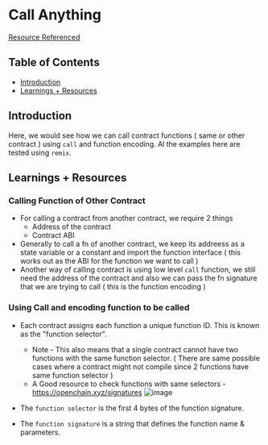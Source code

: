 # Call Anything

[Resource Referenced](https://github.com/Cyfrin/foundry-nft-f23/blob/main/src/sublesson/CallAnything.sol)

## Table of Contents

- [Introduction](#introduction)
- [Learnings + Resources](#learnings--resources)

## Introduction

Here, we would see how we can call contract functions ( same or other contract ) using `call` and function encoding.
Al the examples here are tested using `remix`.

## Learnings + Resources

### Calling Function of Other Contract

- For calling a contract from another contract, we require 2 things
  - Address of the contract
  - Contract ABI
- Generally to call a fn of another contract, we keep its addreess as a state variable or a constant and import the function interface ( this works out as the ABI for the function we want to call )
- Another way of calling contract is using low level `call` function, we still need the address of the contract and also we can pass the fn signature that we are trying to call ( this is the function encoding )

### Using Call and encoding function to be called

- Each contract assigns each function a unique function ID. This is known as the "function selector".
  - Note - This also means that a single contract cannot have two functions with the same function selector. ( There are same possible cases where a contract might not compile since 2 functions have same function selector )
  - A Good resource to check functions with same selectors - https://openchain.xyz/signatures
    ![image](https://github.com/Aman035/solidity-learnings/assets/54989169/6d13c078-9920-4203-8bfa-78687600bb3c)

- The `function selector` is the first 4 bytes of the function signature.
- The `function signature` is a string that defines the function name & parameters.
